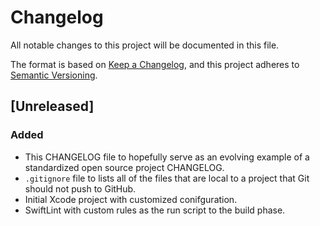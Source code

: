 # Changelog

All notable changes to this project will be documented in this file.

The format is based on [Keep a Changelog](https://keepachangelog.com/en/1.0.0/),
and this project adheres to [Semantic Versioning](https://semver.org/spec/v2.0.0.html).

## [Unreleased]

### Added

- This CHANGELOG file to hopefully serve as an evolving example of a standardized open source project CHANGELOG.
- `.gitignore` file to lists all of the files that are local to a project that Git should not push to GitHub.
- Initial Xcode project with customized conifguration.
- SwiftLint with custom rules as the run script to the build phase.
